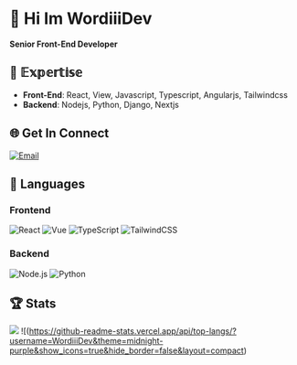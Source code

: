 # 👋 Hi Im WordiiiDev

**Senior Front-End Developer**

## 🚀 𝔼𝕩𝕡𝕖𝕣𝕥𝕚𝕤𝕖

- **Front-End**: React, View, Javascript, Typescript, Angularjs, Tailwindcss
- **Backend**: Nodejs, Python, Django, Nextjs

## 🌐 Get In Connect

[![Email](https://img.shields.io/badge/Email-wordiii777@gmail.com-D14836?logo=gmail&style=flat)](mailto:wordiii777@gmail.com)

## 🔧 Languages

### Frontend
![React](https://img.shields.io/badge/-React-61DAFB?logo=react&logoColor=white)
![Vue](https://img.shields.io/badge/-Vue-4FC08D?logo=vuedotjs&logoColor=white)
![TypeScript](https://img.shields.io/badge/-TypeScript-3178C6?logo=typescript&logoColor=white)
![TailwindCSS](https://img.shields.io/badge/-TailwindCSS-38B2AC?logo=tailwind-css&logoColor=white)

### Backend
![Node.js](https://img.shields.io/badge/-Node.js-339933?logo=nodedotjs&logoColor=white)
![Python](https://img.shields.io/badge/-Python-3776AB?logo=python&logoColor=white)

## 🏆 Stats

![](https://github-readme-stats.vercel.app/api?username=WordiiiDev&theme=midnight-purple&show_icons=true&hide_border=false&count_private=true)
![(https://github-readme-stats.vercel.app/api/top-langs/?username=WordiiiDev&theme=midnight-purple&show_icons=true&hide_border=false&layout=compact)
